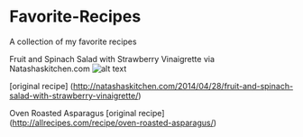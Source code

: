 Favorite-Recipes
================

A collection of my favorite recipes

Fruit and Spinach Salad with Strawberry Vinaigrette via Natashaskitchen.com
![alt text](http://natashaskitchen.com/wp-content/uploads/2014/04/Apple-and-Pear-Spinach-Salad-with-Strawberry-Vinaigrette-10-600x400.jpg "Best salad ever made")


[original recipe] (http://natashaskitchen.com/2014/04/28/fruit-and-spinach-salad-with-strawberry-vinaigrette/)

Oven Roasted Asparagus [original recipe] (http://allrecipes.com/recipe/oven-roasted-asparagus/)
